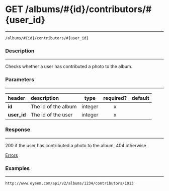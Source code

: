 # GET /albums/#{id}/contributors/#{user_id} 
***
`/albums/#{id}/contributors/#{user_id}`

### Description
***
Checks whether a user has contributed a photo to the album.

### Parameters
***

|header| description| type |required? |default|
|:---------|:--------------|:----------:|:------------:|:------------:|
|**id**| The id of the album|integer|x||
|**user_id**| The id of the user|integer|x||

### Response
***


200 if the user has contributed a photo to the album, 404 otherwise


[Errors](../../resources/errors.md)

### Examples
***

`http://www.eyeem.com/api/v2/albums/1234/contributors/1013`



 